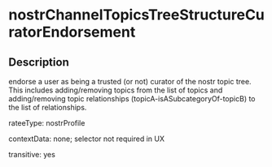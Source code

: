 nostrChannelTopicsTreeStructureCuratorEndorsement
=====

## Description

endorse a user as being a trusted (or not) curator of the nostr topic tree. This includes adding/removing topics from the list of topics and adding/removing topic relationships (topicA-isASubcategoryOf-topicB) to the list of relationships.

rateeType: nostrProfile

contextData: none; selector not required in UX

transitive: yes
